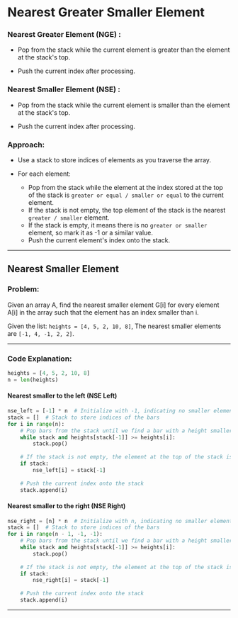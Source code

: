 # Nearest Greater Smaller Element

### Nearest Greater Element (NGE) :

- Pop from the stack while the current element is greater than the element at the stack's top.

- Push the current index after processing.

### Nearest Smaller Element (NSE) :

- Pop from the stack while the current element is smaller than the element at the stack's top.

- Push the current index after processing.

### Approach:

- Use a stack to store indices of elements as you traverse the array.

- For each element:

  - Pop from the stack while the element at the index stored at the top of the stack is `greater or equal / smaller or equal` to the current element. 
  - If the stack is not empty, the top element of the stack is the nearest `greater / smaller` element. 
  - If the stack is empty, it means there is no `greater or smaller` element, so mark it as -1 or a similar value. 
  - Push the current element's index onto the stack.

---

## Nearest Smaller Element

### **Problem:**
Given an array A, find the nearest smaller element G[i] for every element A[i] in the array such that the element has an index smaller than i.

Given the list: `heights = [4, 5, 2, 10, 8]`, The nearest smaller elements are `[-1, 4, -1, 2, 2]`.

---

### **Code Explanation**:

```python
heights = [4, 5, 2, 10, 8]
n = len(heights)
```
#### **Nearest smaller to the left (NSE Left)**

```python
nse_left = [-1] * n  # Initialize with -1, indicating no smaller element to the left
stack = []  # Stack to store indices of the bars
for i in range(n):
    # Pop bars from the stack until we find a bar with a height smaller than the current one
    while stack and heights[stack[-1]] >= heights[i]:
        stack.pop()
    
    # If the stack is not empty, the element at the top of the stack is the nearest smaller element
    if stack:
        nse_left[i] = stack[-1]
    
    # Push the current index onto the stack
    stack.append(i)
```

#### **Nearest smaller to the right (NSE Right)**

```python
nse_right = [n] * n  # Initialize with n, indicating no smaller element to the right
stack = []  # Stack to store indices of the bars
for i in range(n - 1, -1, -1):
    # Pop bars from the stack until we find a bar with a height smaller than the current one
    while stack and heights[stack[-1]] >= heights[i]:
        stack.pop()
    
    # If the stack is not empty, the element at the top of the stack is the nearest smaller element
    if stack:
        nse_right[i] = stack[-1]
    
    # Push the current index onto the stack
    stack.append(i) 
```

---
